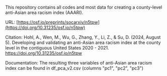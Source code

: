 This repository contains all codes and most data for creating a county-level anti-Asian area racism index (AAARI).

URL:
[https://osf.io/preprints/socarxiv/n5tpw](https://doi.org/10.31235/osf.io/n5tpw)

Citation:
Hohl, A., Wen, M., Wu, G., Zhang, Y., Li, Z., & Su, D. (2024, August 5). Developing and validating an anti-Asian area racism index at the county level in the contiguous United States 2020 - 2021. https://doi.org/10.31235/osf.io/n5tpw

Documentation:
The resulting three variables of anti-Asian area racism index can be found in df_pca_v2.csv (columns "pc1", "pc2", "pc3") 
